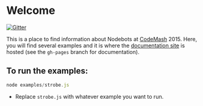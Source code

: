 # Welcome

[![Gitter](https://badges.gitter.im/Join%20Chat.svg)](https://gitter.im/BrianGenisio/codemash-nodebots-docs?utm_source=badge&utm_medium=badge&utm_campaign=pr-badge&utm_content=badge)

This is a place to find information about Nodebots at [CodeMash](http://codemash.org) 2015.  Here, you will find several examples and it is where the [documentation site](http://nodebots.codemash.org) is hosted (see the `gh-pages` branch for documentation).

## To run the examples: 

```js
node examples/strobe.js
```

* Replace `strobe.js` with whatever example you want to run.
